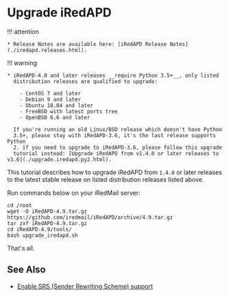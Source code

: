 # Upgrade iRedAPD

!!! attention

    * Release Notes are available here: [iRedAPD Release Notes](./iredapd.releases.html).

!!! warning

    * iRedAPD-4.0 and later releases __require Python 3.5+__, only listed
      distribution releases are qualified to upgrade:

        - CentOS 7 and later
        - Debian 9 and later
        - Ubuntu 18.04 and later
        - FreeBSD with latest ports tree
        - OpenBSD 6.6 and later

      If you're running an old Linux/BSD release which doesn't have Python
      3.5+, please stay with iRedAPD-3.6, it's the last release supports Python
      2. if you need to upgrade to iRedAPD-3.6, please follow this upgrade
      tutorial instead: [Upgrade iRedAPD from v1.4.0 or later releases to v3.6](./upgrade.iredapd.py2.html).

This tutorial describes how to upgrade iRedAPD from `1.4.0` or later releases
to the latest stable release on listed distribution releases listed above.

Run commands below on your iRedMail server:

```
cd /root
wget -O iRedAPD-4.9.tar.gz https://github.com/iredmail/iRedAPD/archive/4.9.tar.gz
tar zxf iRedAPD-4.9.tar.gz
cd iRedAPD-4.9/tools/
bash upgrade_iredapd.sh
```

That's all.

## See Also

* [Enable SRS (Sender Rewriting Scheme) support](./srs.html)
